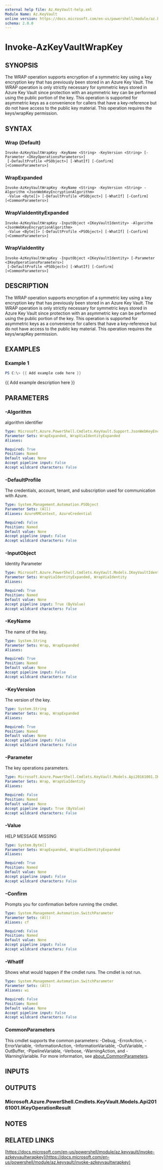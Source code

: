 ```yaml
---
external help file: Az.KeyVault-help.xml
Module Name: Az.KeyVault
online version: https://docs.microsoft.com/en-us/powershell/module/az.keyvault/invoke-azkeyvaultwrapkey
schema: 2.0.0
---
```


# Invoke-AzKeyVaultWrapKey

## SYNOPSIS
The WRAP operation supports encryption of a symmetric key using a key encryption key that has previously been stored in an Azure Key Vault.
The WRAP operation is only strictly necessary for symmetric keys stored in Azure Key Vault since protection with an asymmetric key can be performed using the public portion of the key.
This operation is supported for asymmetric keys as a convenience for callers that have a key-reference but do not have access to the public key material.
This operation requires the keys/wrapKey permission.

## SYNTAX

### Wrap (Default)
```
Invoke-AzKeyVaultWrapKey -KeyName <String> -KeyVersion <String> [-Parameter <IKeyOperationsParameters>]
 [-DefaultProfile <PSObject>] [-WhatIf] [-Confirm] [<CommonParameters>]
```

### WrapExpanded
```
Invoke-AzKeyVaultWrapKey -KeyName <String> -KeyVersion <String> -Algorithm <JsonWebKeyEncryptionAlgorithm>
 -Value <Byte[]> [-DefaultProfile <PSObject>] [-WhatIf] [-Confirm] [<CommonParameters>]
```

### WrapViaIdentityExpanded
```
Invoke-AzKeyVaultWrapKey -InputObject <IKeyVaultIdentity> -Algorithm <JsonWebKeyEncryptionAlgorithm>
 -Value <Byte[]> [-DefaultProfile <PSObject>] [-WhatIf] [-Confirm] [<CommonParameters>]
```

### WrapViaIdentity
```
Invoke-AzKeyVaultWrapKey -InputObject <IKeyVaultIdentity> [-Parameter <IKeyOperationsParameters>]
 [-DefaultProfile <PSObject>] [-WhatIf] [-Confirm] [<CommonParameters>]
```

## DESCRIPTION
The WRAP operation supports encryption of a symmetric key using a key encryption key that has previously been stored in an Azure Key Vault.
The WRAP operation is only strictly necessary for symmetric keys stored in Azure Key Vault since protection with an asymmetric key can be performed using the public portion of the key.
This operation is supported for asymmetric keys as a convenience for callers that have a key-reference but do not have access to the public key material.
This operation requires the keys/wrapKey permission.

## EXAMPLES

### Example 1
```powershell
PS C:\> {{ Add example code here }}
```

{{ Add example description here }}

## PARAMETERS

### -Algorithm
algorithm identifier

```yaml
Type: Microsoft.Azure.PowerShell.Cmdlets.KeyVault.Support.JsonWebKeyEncryptionAlgorithm
Parameter Sets: WrapExpanded, WrapViaIdentityExpanded
Aliases:

Required: True
Position: Named
Default value: None
Accept pipeline input: False
Accept wildcard characters: False
```

### -DefaultProfile
The credentials, account, tenant, and subscription used for communication with Azure.

```yaml
Type: System.Management.Automation.PSObject
Parameter Sets: (All)
Aliases: AzureRMContext, AzureCredential

Required: False
Position: Named
Default value: None
Accept pipeline input: False
Accept wildcard characters: False
```

### -InputObject
Identity Parameter

```yaml
Type: Microsoft.Azure.PowerShell.Cmdlets.KeyVault.Models.IKeyVaultIdentity
Parameter Sets: WrapViaIdentityExpanded, WrapViaIdentity
Aliases:

Required: True
Position: Named
Default value: None
Accept pipeline input: True (ByValue)
Accept wildcard characters: False
```

### -KeyName
The name of the key.

```yaml
Type: System.String
Parameter Sets: Wrap, WrapExpanded
Aliases:

Required: True
Position: Named
Default value: None
Accept pipeline input: False
Accept wildcard characters: False
```

### -KeyVersion
The version of the key.

```yaml
Type: System.String
Parameter Sets: Wrap, WrapExpanded
Aliases:

Required: True
Position: Named
Default value: None
Accept pipeline input: False
Accept wildcard characters: False
```

### -Parameter
The key operations parameters.

```yaml
Type: Microsoft.Azure.PowerShell.Cmdlets.KeyVault.Models.Api20161001.IKeyOperationsParameters
Parameter Sets: Wrap, WrapViaIdentity
Aliases:

Required: False
Position: Named
Default value: None
Accept pipeline input: True (ByValue)
Accept wildcard characters: False
```

### -Value
HELP MESSAGE MISSING

```yaml
Type: System.Byte[]
Parameter Sets: WrapExpanded, WrapViaIdentityExpanded
Aliases:

Required: True
Position: Named
Default value: None
Accept pipeline input: False
Accept wildcard characters: False
```

### -Confirm
Prompts you for confirmation before running the cmdlet.

```yaml
Type: System.Management.Automation.SwitchParameter
Parameter Sets: (All)
Aliases: cf

Required: False
Position: Named
Default value: None
Accept pipeline input: False
Accept wildcard characters: False
```

### -WhatIf
Shows what would happen if the cmdlet runs.
The cmdlet is not run.

```yaml
Type: System.Management.Automation.SwitchParameter
Parameter Sets: (All)
Aliases: wi

Required: False
Position: Named
Default value: None
Accept pipeline input: False
Accept wildcard characters: False
```

### CommonParameters
This cmdlet supports the common parameters: -Debug, -ErrorAction, -ErrorVariable, -InformationAction, -InformationVariable, -OutVariable, -OutBuffer, -PipelineVariable, -Verbose, -WarningAction, and -WarningVariable. For more information, see [about_CommonParameters](http://go.microsoft.com/fwlink/?LinkID=113216).

## INPUTS

## OUTPUTS

### Microsoft.Azure.PowerShell.Cmdlets.KeyVault.Models.Api20161001.IKeyOperationResult
## NOTES

## RELATED LINKS

[https://docs.microsoft.com/en-us/powershell/module/az.keyvault/invoke-azkeyvaultwrapkey](https://docs.microsoft.com/en-us/powershell/module/az.keyvault/invoke-azkeyvaultwrapkey)

